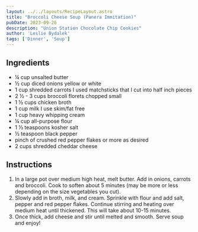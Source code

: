 ```yaml
---
layout: ../../layouts/RecipeLayout.astro
title: "Broccoli Cheese Soup (Panera Immitation)"
pubDate: 2023-09-26
description: "Union Station Chocolate Chip Cookies"
author: 'Leslie Bydalek'
tags: ['Dinner', 'Soup']
---
```


## Ingredients

* ¼ cup unsalted butter
* ½ cup diced onions yellow or white
* 1 cup shredded carrots I used matchsticks that I cut into half inch pieces
* 2 ½ - 3 cups broccoli florets chopped small
* 1 ½ cups chicken broth
* 1 cup milk I use skim/fat free
* 1 cup heavy whipping cream
* ¼ cup all-purpose flour
* 1 ½ teaspoons kosher salt
* ½ teaspoon black pepper
* pinch of crushed red pepper flakes or more as desired
* 2 cups shredded cheddar cheese

## Instructions

1. In a large pot over medium high heat, melt butter. Add in onions, carrots and broccoli. Cook to soften about 5 minutes (may be more or less depending on the size vegetables you cut).
2. Slowly add in broth, milk, and cream. Sprinkle with flour and add salt, pepper and red pepper flakes. Continue stirring and heating over medium heat until thickened. This will take about 10-15 minutes.
3. Once thick, add cheese and stir until melted and smooth. Serve soup and enjoy!